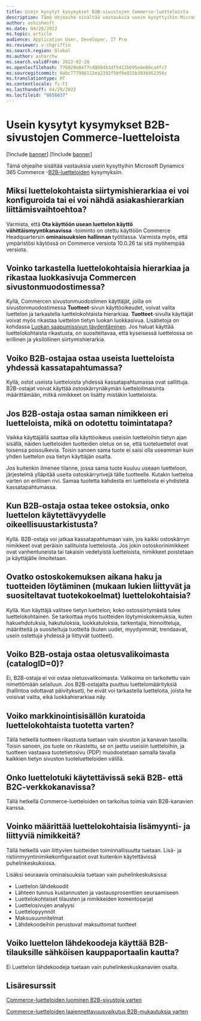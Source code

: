 ```yaml
---
title: Usein kysytyt kysymykset B2B-sivustojen Commerce-luetteloista
description: Tämä ohjeaihe sisältää vastauksia usein kysyttyihin Microsoft Dynamics 365 Commerce -luetteloiden kysymyksiin.
author: ashishmsft
ms.date: 04/28/2022
ms.topic: article
audience: Application User, Developer, IT Pro
ms.reviewer: v-chgriffin
ms.search.region: Global
ms.author: asharchw
ms.search.validFrom: 2022-02-28
ms.openlocfilehash: 776820e8e77cd0884b3df5412bb95e6e80ca4fc7
ms.sourcegitcommit: 0abc777986112ea2332f5bf0e815b303b952356c
ms.translationtype: HT
ms.contentlocale: fi-FI
ms.lasthandoff: 04/29/2022
ms.locfileid: "8656837"
---
```

# <a name="commerce-catalogs-for-b2b-faq"></a>Usein kysytyt kysymykset B2B-sivustojen Commerce-luetteloista

[!include [banner](includes/banner.md)]
[!include [banner](includes/preview-banner.md)]

Tämä ohjeaihe sisältää vastauksia usein kysyttyihin Microsoft Dynamics 365 Commerce -[B2B-luetteloiden](catalogs-b2b-sites.md) kysymyksiin.

## <a name="why-cant-i-configure-a-catalog-specific-navigation-hierarchy-or-see-an-option-to-associate-a-customer-hierarchy"></a>Miksi luettelokohtaista siirtymishierarkiaa ei voi konfiguroida tai ei voi nähdä asiakashierarkian liittämisvaihtoehtoa?

Varmista, että **Ota käyttöön usean luettelon käyttö vähittäismyyntikanavissa** -toiminto on otettu käyttöön Commerce Headquartersin **ominaisuuksien hallinnan** työtilassa. Varmista myös, että ympäristösi käytössä on Commerce versiota 10.0.26 tai sitä myöhempää versiota.

## <a name="can-i-view-the-catalog-specific-hierarchy-and-enrich-category-pages-in-commerce-site-builder"></a>Voinko tarkastella luettelokohtaisia hierarkiaa ja rikastaa luokkasivuja Commercen sivustonmuodostimessa?

Kyllä, Commercen sivustonmuodostimen käyttäjät, joilla on sivustonmuodostimessa **Tuotteet**-sivun käyttöoikeudet, voivat valita luettelon ja tarkastella luettelokohtaista hierarkiaa. **Tuotteet**-sivulla käyttäjät voivat myös rikastaa luettelon tietyn luokan luokkasivua. Lisätietoja on kohdassa [Luokan saapumissivun täydentäminen](enrich-category-page.md). Jos haluat käyttää luettelokohtaista rikastusta, on suositeltavaa, että kyseisessä luettelossa on erillinen ja yksilöllinen siirtymishierarkia.

## <a name="can-a-b2b-shopper-purchase-from-multiple-catalogs-in-a-single-checkout"></a>Voiko B2B-ostajaa ostaa useista luetteloista yhdessä kassatapahtumassa?

Kyllä, ostot useista luetteloista yhdessä kassatapahtumassa ovat sallittuja. B2B-ostajat voivat käyttää ostoskärrynäkymän luetteloilmaisinta määrittämään, mitkä nimikkeet on lisätty mistäkin luetteloista.

## <a name="if-a-b2b-shopper-purchases-the-same-item-from-different-catalogs-what-is-the-expected-behavior"></a>Jos B2B-ostaja ostaa saman nimikkeen eri luetteloista, mikä on odotettu toimintatapa?

Vaikka käyttäjällä saattaa olla käyttöoikeus useisiin luetteloihin tietyn ajan sisällä, näiden luetteloiden tuotteiden oletus on se, että tuoteluettelot ovat toisensa poissulkevia. Toisin sanoen sama tuote ei saisi olla useamman kuin yhden luettelon osa tietyn käyttäjän osalta.

Jos kuitenkin ilmenee tilanne, jossa sama tuote kuuluu useaan luetteloon, järjestelmä ylläpitää useita ostoskärryrivejä tälle tuotteelle. Kutakin luetteloa varten on erillinen rivi. Samaa tuotetta kahdesta eri luettelosta ei yhdistetä kassatapahtumassa.

## <a name="when-a-b2b-shopper-is-shopping-is-there-any-validation-for-catalog-availability"></a>Kun B2B-ostaja ostaa tekee ostoksia, onko luettelon käytettävyydelle oikeellisuustarkistusta?

Kyllä. B2B-ostaja voi jatkaa kassatapahtumaan vain, jos kaikki ostoskärryn nimikkeet ovat peräisin sallituista luetteloista. Jos jokin ostoskorinimikkeet ovat vanhentuneista tai takaisin vedetyistä luetteloista, nimikkeet poistetaan ja käyttäjälle ilmoitetaan.

## <a name="during-the-shopping-experience-are-search-and-product-discovery-including-related-and-recommended-product-collections-catalog-specific"></a>Ovatko ostoskokemuksen aikana haku ja tuotteiden löytäminen (mukaan lukien liittyvät ja suositeltavat tuotekokoelmat) luettelokohtaisia?

Kyllä. Kun käyttäjä valitsee tietyn luettelon, koko ostossiirtymästä tulee luettelokohtainen. Se tarkoittaa myös tuotteiden löytymiskokemuksia, kuten hakuehdotuksia, hakutuloksia, luokkatuloksia, tarkentajia, hinnoitteluja, määritteitä ja suositeltuja tuotteita (kuten uudet, myydyimmät, trendaavat, usein ostettuja yhdessä ja liittyvät tuotteet).

## <a name="can-a-b2b-shopper-purchase-from-the-default-assortment-catalogid0"></a>Voiko B2B-ostaja ostaa oletusvalikoimasta (catalogID=0)?

Ei, B2B-ostaja ei voi ostaa oletusvalikoimasta. Valikoima on tarkoitettu vain nimettömään selailuun. Jos B2B-ostajalta puuttuu luettelomäärityksiä (hallintoa odottavat päivitykset), he eivät voi tarkastella luetteloita, joista he voisivat valita, eikä luokkahierarkiaa näy.

## <a name="can-marketing-content-be-curated-for-a-product-that-is-specific-to-a-catalog"></a>Voiko markkinointisisällön kuratoida luettelokohtaista tuotetta varten?

Tällä hetkellä tuotteen rikastusta tuetaan vain sivuston ja kanavan tasoilla. Toisin sanoen, jos tuote on rikastettu, se on jaettu useisiin luetteloihin, ja tuotteen vastaava tuotetietosivu (PDP) muodostetaan samalla tavalla kaikkien tietyn sivuston tuoteluetteloiden välillä.

## <a name="is-catalog-support-available-for-both-b2b-and-business-to-consumer-b2c-online-channels"></a>Onko luettelotuki käytettävissä sekä B2B- että B2C-verkkokanavissa?

Tällä hetkellä Commerce-luetteloiden on tarkoitus toimia vain B2B-kanavien kanssa.

## <a name="can-we-set-up-catalog-specific-upsellcross-sell-items"></a>Voinko määrittää luettelokohtaisia lisämyynti- ja liittyviä nimikkeitä?

Tällä hetkellä vain liittyvien tuotteiden toiminnallisuutta tuetaan. Lisä- ja ristiinmyyntinimikekonfiguraatiot ovat kuitenkin käytettävissä puhelinkeskuksissa.

Lisäksi seuraavia ominaisuuksia tuetaan vain puhelinkeskuksissa:

- Luettelon lähdekoodit
- Lähteen tunnus kustannusten ja vastausprosenttien seuraamiseen
- Luettelokohtaiset tilausten ja nimikkeiden komentosarjat
- Luettelosivujen analyysi
- Luettelopyynnöt
- Maksusuunnitelmat
- Lähdekoodeihin perustuvat maksuttomat tuotteet

## <a name="can-we-use-catalog-source-codes-for-b2b-orders-through-the-e-commerce-portal"></a>Voiko luettelon lähdekoodeja käyttää B2B-tilauksille sähköisen kauppaportaalin kautta?

Ei Luettelon lähdekoodeja tuetaan vain puhelinkeskuskanavien osalta.

## <a name="additional-resources"></a>Lisäresurssit

[Commerce-luetteloiden luominen B2B-sivustoja varten](catalogs-b2b-sites.md)

[Commerce-luetteloiden laajennettavuusvaikutus B2B-mukautuksia varten](catalogs-b2b-sites-dev.md)
